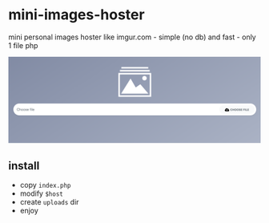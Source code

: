 # mini-images-hoster
mini personal images hoster like imgur.com - simple (no db) and fast - only 1 file php

![demo](demo.png)

## install
* copy `index.php`
* modify `$host`
* create `uploads` dir
* enjoy
